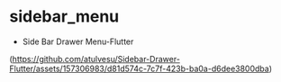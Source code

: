 # sidebar_menu
- Side Bar Drawer Menu-Flutter

(https://github.com/atulvesu/Sidebar-Drawer-Flutter/assets/157306983/d81d574c-7c7f-423b-ba0a-d6dee3800dba)



